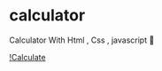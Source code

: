 # calculator
Calculator With Html , Css , javascript 📱

[!Calculate](https://github.com/mhdi-nzari/calculator/blob/master/Screenshot%20(8).png)
